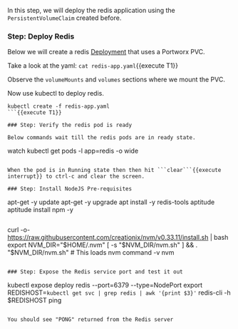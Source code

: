In this step, we will deploy the redis application using the `PersistentVolumeClaim` created before.

### Step: Deploy Redis

Below we will create a redis [Deployment](https://kubernetes.io/docs/concepts/workloads/controllers/deployment/) that uses a Portworx PVC.

Take a look at the yaml:
```cat redis-app.yaml```{{execute T1}}

Observe the `volumeMounts` and `volumes` sections where we mount the PVC.

Now use kubectl to deploy redis.
```
kubectl create -f redis-app.yaml
```{{execute T1}}

### Step: Verify the redis pod is ready

Below commands wait till the redis pods are in ready state.
```
watch kubectl get pods -l app=redis -o wide
```{{execute T1}}

When the pod is in Running state then then hit ```clear```{{execute interrupt}} to ctrl-c and clear the screen.

### Step: Install NodeJS Pre-requisites

```
apt-get -y update
apt-get -y upgrade
apt install -y redis-tools aptitude
aptitude install npm -y
```{{execute T1}}

```
curl -o- https://raw.githubusercontent.com/creationix/nvm/v0.33.11/install.sh | bash
export NVM_DIR="$HOME/.nvm"
[ -s "$NVM_DIR/nvm.sh" ] && \. "$NVM_DIR/nvm.sh" # This loads nvm
command -v nvm
```{{execute T1}}

### Step: Expose the Redis service port and test it out

```
kubectl expose deploy redis --port=6379 --type=NodePort
export REDISHOST=`kubectl get svc | grep redis | awk '{print $3}'`
redis-cli -h $REDISHOST ping
```{{execute T1}}

You should see "PONG" returned from the Redis server
